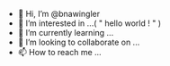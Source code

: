 - 👋 Hi, I’m @bnawingler
- 👀 I’m interested in ...( " hello world ! " )
- 🌱 I’m currently learning ...
- 💞️ I’m looking to collaborate on ...
- 📫 How to reach me ...

<!---
bnawingler2/bnawingler2 is a ✨ special ✨ repository because its `README.md` (this file) appears on your GitHub profile.
You can click the Preview link to take a look at your changes.
--->
